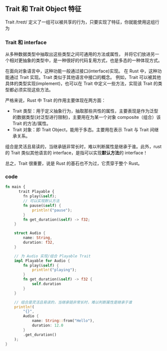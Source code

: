 ## Trait 和 Trait Object 特征

Trait /treɪt/ 定义了一组可以被共享的行为，只要实现了特征，你就能使用这组行为

### Trait 和 interface

从多种数据类型中抽取出这些类型之间可通用的方法或属性，
并将它们放进另一个相对更抽象的类型中，是一种很好的代码复用方式，也是多态的一种体现方式。

在面向对象语言中，这种功能一般通过接口(interface)实现。
在 Rust 中，这种功能通过 Trait 实现。Trait 类似于其他语言中接口的概念。
例如，Trait 可以被其他具体的类型实现(implement)，也可以在 Trait 中定义一些方法，实现该 Trait 的类型都必须实现这些方法。

严格来说，Rust 中 Trait 的作用主要体现在两方面：

- Trait 类型：用于定义抽象行为，抽取那些共性的属性，主要表现是作为泛型的数据类型(对泛型进行限制)，主要用在为某一个对象 composite（组合）该 Trait 的方法/属性。
- Trait 对象：即 Trait Object，能用于多态。主要用在表示 Trait 与 Trait 间继承关系。

组合是灵活且易读的，当继承链非常长时，难以判断属性是继承于谁。此外，rust 的 Trait 类似其他语言的 interface，是指可以实现**默认方法**的 interface！

总之，Trait 很重要，说是 Rust 的基石也不为过，它贯穿于整个 Rust。

### code

```rs
fn main {
      trait Playable {
        fn play(&self);
        // 可以实现默认方法
        fn pause(&self) {
            println!("pause");
        }
        fn get_duration(&self) -> f32;
    }

    struct Audio {
        name: String,
        duration: f32,
    }

    // 为 Audio 实现/组合 Playable Trait
    impl Playable for Audio {
        fn play(&self) {
            println!("playing");
        }
        fn get_duration(&self) -> f32 {
            self.duration
        }
    }

    // 组合是灵活且易读的，当继承链非常长时，难以判断属性是继承于谁
    println!(
        "{}",
        Audio {
            name: String::from("Hello"),
            duration: 12.0
        }
        .get_duration()
    );
}
```
